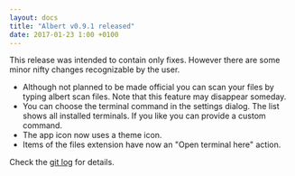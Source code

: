 ```yaml
---
layout: docs
title: "Albert v0.9.1 released"
date: 2017-01-23 1:00 +0100
---
```

This release was intended to contain only fixes.
However there are some minor nifty changes recognizable by the user.
- Although not planned to be made official you can scan your files by typing albert scan files. Note that this feature may disappear someday.
- You can choose the terminal command in the settings dialog. The list shows all installed terminals. If you like you can provide a custom command.
- The app icon now uses a theme icon.
- Items of the files extension have now an "Open terminal here" action.

Check the [git log](https://github.com/albertlauncher/albert/commits/v0.9.1) for details.
